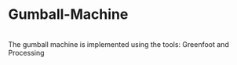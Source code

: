# Gumball-Machine
<br/> The gumball machine is implemented using the tools: Greenfoot and Processing

